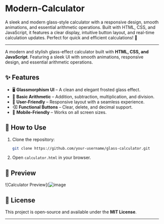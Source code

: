 # Modern-Calculator
A sleek and modern glass-style calculator with a responsive design, smooth animations, and essential arithmetic operations. Built with HTML, CSS, and JavaScript, it features a clear display, intuitive button layout, and real-time calculation updates. Perfect for quick and efficient calculations! 🚀

---


A modern and stylish glass-effect calculator built with **HTML, CSS, and JavaScript**. Featuring a sleek UI with smooth animations, responsive design, and essential arithmetic operations.  

## ✨ Features  
- 🖥️ **Glassmorphism UI** – A clean and elegant frosted glass effect.  
- 🔢 **Basic Arithmetic** – Addition, subtraction, multiplication, and division.  
- 🎯 **User-Friendly** – Responsive layout with a seamless experience.  
- ⌫ **Functional Buttons** – Clear, delete, and decimal support.  
- 📱 **Mobile-Friendly** – Works on all screen sizes.  

## 🚀 How to Use  
1. Clone the repository:  
   ```bash
   git clone https://github.com/your-username/glass-calculator.git
   ```  
2. Open `calculator.html` in your browser.  

## 📸 Preview  
![Calculator Preview](![image](https://github.com/user-attachments/assets/2d28ba81-3441-4196-a45c-9ac6b0f7d16d)

## 📜 License  
This project is open-source and available under the **MIT License**.  

---
